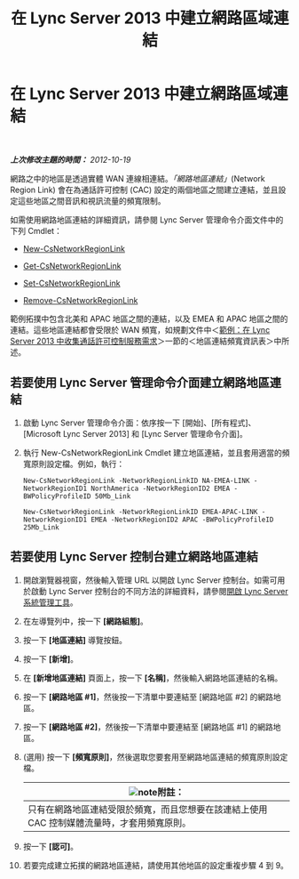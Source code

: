 ﻿---
title: 在 Lync Server 2013 中建立網路區域連結
TOCTitle: 在 Lync Server 2013 中建立網路區域連結
ms:assetid: f8163910-8935-475d-88a2-3aa44feb9dbe
ms:mtpsurl: https://technet.microsoft.com/zh-tw/library/Gg413047(v=OCS.15)
ms:contentKeyID: 49292858
ms.date: 08/24/2015
mtps_version: v=OCS.15
ms.translationtype: HT
---

# 在 Lync Server 2013 中建立網路區域連結

 

_**上次修改主題的時間：** 2012-10-19_

網路之中的地區是透過實體 WAN 連線相連結。*「網路地區連結」*(Network Region Link) 會在為通話許可控制 (CAC) 設定的兩個地區之間建立連結，並且設定這些地區之間音訊和視訊流量的頻寬限制。

如需使用網路地區連結的詳細資訊，請參閱 Lync Server 管理命令介面文件中的下列 Cmdlet：

  - [New-CsNetworkRegionLink](https://docs.microsoft.com/en-us/powershell/module/skype/New-CsNetworkRegionLink)

  - [Get-CsNetworkRegionLink](https://docs.microsoft.com/en-us/powershell/module/skype/Get-CsNetworkRegionLink)

  - [Set-CsNetworkRegionLink](https://docs.microsoft.com/en-us/powershell/module/skype/Set-CsNetworkRegionLink)

  - [Remove-CsNetworkRegionLink](https://docs.microsoft.com/en-us/powershell/module/skype/Remove-CsNetworkRegionLink)

範例拓撲中包含北美和 APAC 地區之間的連結，以及 EMEA 和 APAC 地區之間的連結。這些地區連結都會受限於 WAN 頻寬，如規劃文件中＜[範例：在 Lync Server 2013 中收集通話許可控制服務需求](lync-server-2013-example-of-gathering-your-requirements-for-call-admission-control.md)＞一節的＜地區連結頻寬資訊表＞中所述。

## 若要使用 Lync Server 管理命令介面建立網路地區連結

1.  啟動 Lync Server 管理命令介面：依序按一下 \[開始\]、\[所有程式\]、\[Microsoft Lync Server 2013\] 和 \[Lync Server 管理命令介面\]。

2.  執行 New-CsNetworkRegionLink Cmdlet 建立地區連結，並且套用適當的頻寬原則設定檔。例如，執行：
    
    ```
    New-CsNetworkRegionLink -NetworkRegionLinkID NA-EMEA-LINK -NetworkRegionID1 NorthAmerica -NetworkRegionID2 EMEA -BWPolicyProfileID 50Mb_Link
    ```
    ```
    New-CsNetworkRegionLink -NetworkRegionLinkID EMEA-APAC-LINK -NetworkRegionID1 EMEA -NetworkRegionID2 APAC -BWPolicyProfileID 25Mb_Link
    ```

## 若要使用 Lync Server 控制台建立網路地區連結

1.  開啟瀏覽器視窗，然後輸入管理 URL 以開啟 Lync Server 控制台。如需可用於啟動 Lync Server 控制台的不同方法的詳細資料，請參閱[開啟 Lync Server 系統管理工具](lync-server-2013-open-lync-server-administrative-tools.md)。

2.  在左導覽列中，按一下 **\[網路組態\]**。

3.  按一下 **\[地區連結\]** 導覽按鈕。

4.  按一下 **\[新增\]**。

5.  在 **\[新增地區連結\]** 頁面上，按一下 **\[名稱\]**，然後輸入網路地區連結的名稱。

6.  按一下 **\[網路地區 \#1\]**，然後按一下清單中要連結至 \[網路地區 \#2\] 的網路地區。

7.  按一下 **\[網路地區 \#2\]**，然後按一下清單中要連結至 \[網路地區 \#1\] 的網路地區。

8.  (選用) 按一下 **\[頻寬原則\]**，然後選取您要套用至網路地區連結的頻寬原則設定檔。
    
    <table>
    <thead>
    <tr class="header">
    <th><img src="images/Gg398811.note(OCS.15).gif" title="note" alt="note" />附註：</th>
    </tr>
    </thead>
    <tbody>
    <tr class="odd">
    <td>只有在網路地區連結受限於頻寬，而且您想要在該連結上使用 CAC 控制媒體流量時，才套用頻寬原則。</td>
    </tr>
    </tbody>
    </table>


9.  按一下 **\[認可\]**。

10. 若要完成建立拓撲的網路地區連結，請使用其他地區的設定重複步驟 4 到 9。


